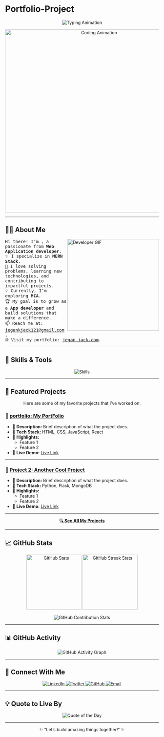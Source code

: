 # Portfolio-Project

<!-- Header Section -->
<p align="center">
  <img src="https://readme-typing-svg.demolab.com?font=Fira+Code&size=28&duration=3000&pause=500&color=26F7EB&center=true&vCenter=true&width=800&lines=Hello,+I'm+%3CYour+Name%3E!+👋;A+Passionate+%3CFull stack Web & Mobile App developer%3E+🌟;I+Love+Building+Creative+Solutions+🚀" alt="Typing Animation">
</p>

<p align="center">
  <img src="https://media.giphy.com/media/f6hnhHkks8bk4jwjh3/giphy.gif" alt="Coding Animation" width="600" />
</p>

---

## 🧑‍💻 **About Me**
<p>
  <img align="right" src="https://media.giphy.com/media/qgQUggAC3Pfv687qPC/giphy.gif" alt="Developer GIF" width="300" />
  <samp>
    Hi there! I’m <b><Your Name></b>, a passionate <b><Your Role></b> from <b>Web Application developer</b>.<br>
    ✨ I specialize in <b>MERN Stack</b>.<br>
    🚀 I love solving problems, learning new technologies, and contributing to impactful projects.<br>
    💡 Currently, I’m exploring <b>MCA</b>.<br>
    🏆 My goal is to grow as a <b>App developer</b> and build solutions that make a difference.<br>
    📫 Reach me at: <a href="mailto:jegankjack121@gmail.com">jegankjack121@gmail.com</a>.<br>
    🌐 Visit my portfolio: <a href="https://www.instagram.com/jega_pugal__555">jegan jack.com</a>.
  </samp>
</p>

---

## 🚀 **Skills & Tools**
<p align="center">
  <img src="https://skillicons.dev/icons?i=html,css,js,react,nodejs,python,mongodb,git,github,java&theme=light" alt="Skills">
</p>

---

## 🌟 **Featured Projects**
<p align="center">Here are some of my favorite projects that I’ve worked on:</p>

### 📌 [**portfolio: My PortFolio**](https://github.com/JegankarthiMCA/portfolio)
- 🔹 **Description:** Brief description of what the project does.
- 🔹 **Tech Stack:** HTML, CSS, JavaScript, React
- 🔹 **Highlights:** 
  - Feature 1
  - Feature 2
- 🔗 **Live Demo:** [Live Link](https://yourprojectlink.com)

---

### 📌 [**Project 2: Another Cool Project**](https://github.com/yourusername/project2)
- 🔹 **Description:** Brief description of what the project does.
- 🔹 **Tech Stack:** Python, Flask, MongoDB
- 🔹 **Highlights:**
  - Feature 1
  - Feature 2
- 🔗 **Live Demo:** [Live Link](https://yourprojectlink.com)

---

<p align="center">
  <a href="https://github.com/yourusername?tab=repositories"><b>🔍 See All My Projects</b></a>
</p>

---

## 📈 **GitHub Stats**
<p align="center">
  <img src="https://github-readme-stats.vercel.app/api?username=yourusername&show_icons=true&theme=radical&count_private=true" alt="GitHub Stats" height="180px" />
  <img src="https://github-readme-streak-stats.herokuapp.com/?user=yourusername&theme=radical" alt="GitHub Streak Stats" height="180px" />
</p>

<p align="center">
  <img src="https://github-profile-summary-cards.vercel.app/api/cards/profile-details?username=yourusername&theme=radical" alt="GitHub Contribution Stats" />
</p>

---

## 📊 **GitHub Activity**
<p align="center">
  <img src="https://github-readme-activity-graph.vercel.app/graph?username=yourusername&custom_title=GitHub%20Activity%20Graph&bg_color=0D1117&color=7F3FBF&line=7F3FBF&point=7F3FBF&area=true&hide_border=true" alt="GitHub Activity Graph" />
</p>

---

## 🔗 **Connect With Me**
<p align="center">
  <a href="https://linkedin.com/in/yourusername" target="_blank">
    <img src="https://img.shields.io/badge/LinkedIn-%230077B5.svg?style=for-the-badge&logo=linkedin&logoColor=white" alt="LinkedIn">
  </a>
  <a href="https://twitter.com/yourusername" target="_blank">
    <img src="https://img.shields.io/badge/Twitter-%231DA1F2.svg?style=for-the-badge&logo=twitter&logoColor=white" alt="Twitter">
  </a>
  <a href="https://github.com/yourusername" target="_blank">
    <img src="https://img.shields.io/badge/GitHub-%23181717.svg?style=for-the-badge&logo=github&logoColor=white" alt="GitHub">
  </a>
  <a href="mailto:your_email@gmail.com" target="_blank">
    <img src="https://img.shields.io/badge/Email-%23D14836.svg?style=for-the-badge&logo=gmail&logoColor=white" alt="Email">
  </a>
</p>

---

## 💡 **Quote to Live By**
<p align="center">
  <img src="https://quotes-github-readme.vercel.app/api?type=horizontal&theme=radical" alt="Quote of the Day">
</p>

---

<p align="center">
  ✨ "Let’s build amazing things together!" ✨
</p>
